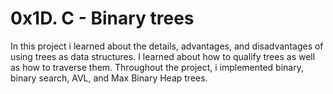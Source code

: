 # 0x1D. C - Binary trees
In this project i learned about the details, advantages, and disadvantages of using trees as data structures. I learned about how to qualify trees as well as how to traverse them. Throughout the project, i implemented binary, binary search, AVL, and Max Binary Heap trees.
